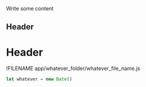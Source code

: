 Write some content

## Header

# Header


!FILENAME app/whatever_folder/whatever_file_name.js
```js
let whatever = new Date()
```



